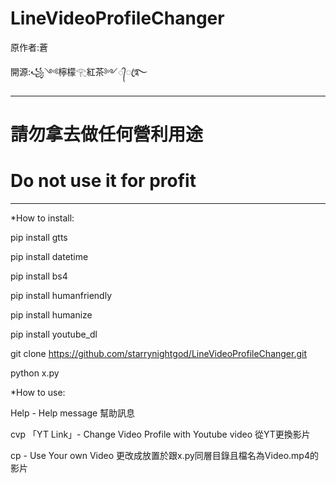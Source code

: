 # LineVideoProfileChanger

原作者:蒼

開源:꧁༺檸檬𓂀紅茶༻᭄ꦿ࿐

-------------
# 請勿拿去做任何營利用途
# Do not use it for profit
-------------
*How to install:

pip install gtts

pip install datetime

pip install bs4

pip install humanfriendly

pip install humanize

pip install youtube_dl

git clone https://github.com/starrynightgod/LineVideoProfileChanger.git

python x.py

*How to use:

Help - Help message 幫助訊息

cvp 「YT Link」- Change Video Profile with Youtube video 從YT更換影片

cp - Use Your own Video 更改成放置於跟x.py同層目錄且檔名為Video.mp4的影片

